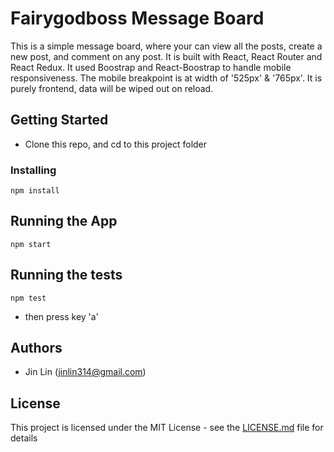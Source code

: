 # Fairygodboss Message Board

This is a simple message board, where your can view all the posts, create a new post, and comment on any post. It is built with React, React Router and React Redux. It used Boostrap and React-Boostrap to handle mobile responsiveness. The mobile breakpoint is at width of '525px' & '765px'. It is purely frontend, data will be wiped out on reload.

## Getting Started

* Clone this repo, and cd to this project folder

### Installing

```
npm install
```

## Running the App

```
npm start
```

## Running the tests

```
npm test
```
- then press key 'a'

## Authors

* Jin Lin (jinlin314@gmail.com)

## License

This project is licensed under the MIT License - see the [LICENSE.md](LICENSE.md) file for details
